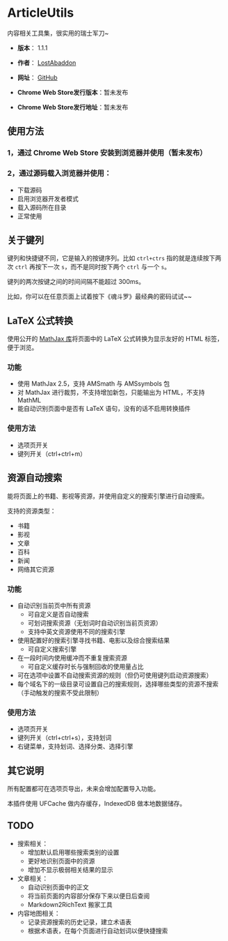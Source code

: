 # ArticleUtils

内容相关工具集，很实用的瑞士军刀~

- **版本**： 1.1.1
- **作者**： [LostAbaddon](mailto:lostabaddon@gmail.com)
- **网址**： [GitHub](https://github.com/LostAbaddon/ArticleUtils)

- **Chrome Web Store发行版本**：暂未发布
- **Chrome Web Store发行地址**：暂未发布

## 使用方法

### 1，通过 Chrome Web Store 安装到浏览器并使用（暂未发布）

### 2，通过源码载入浏览器并使用：

-	下载源码
-	启用浏览器开发者模式
-	载入源码所在目录
-	正常使用

## 关于键列

键列和快捷键不同，它是输入的按键序列。比如 `ctrl+ctrs` 指的就是连续按下两次 `ctrl` 再按下一次 `s`，而不是同时按下两个 `ctrl` 与一个 `s`。

键列的两次按键之间的时间间隔不能超过 300ms。

比如，你可以在任意页面上试着按下《魂斗罗》最经典的密码试试~~

## LaTeX 公式转换

使用公开的 [MathJax 库](https://www.mathjax.org/mathjax-v2-5-now-available/)将页面中的 LaTeX 公式转换为显示友好的 HTML 标签，便于浏览。

### 功能

-	使用 MathJax 2.5，支持 AMSmath 与 AMSsymbols 包
-	对 MathJax 进行裁剪，不支持增加新包，只能输出为 HTML，不支持 MathML
-	能自动识别页面中是否有 LaTeX 语句，没有的话不启用转换插件

### 使用方法

-	选项页开关
-	键列开关（ctrl+ctrl+m）

## 资源自动搜索

能将页面上的书籍、影视等资源，并使用自定义的搜索引擎进行自动搜索。

支持的资源类型：

-	书籍
-	影视
-	文章
-	百科
-	新闻
-	网络其它资源

### 功能

-	自动识别当前页中所有资源
	+	可自定义是否自动搜索
	+	可划词搜索资源（无划词时自动识别当前页资源）
	+	支持中英文资源使用不同的搜索引擎
-	使用配置好的搜索引擎寻找书籍、电影以及综合搜索结果
	+	可自定义搜索引擎
-	在一段时间内使用缓冲而不重复搜索资源
	+	可自定义缓存时长与强制回收的使用量占比
-	可在选项中设置不自动搜索资源的规则（但仍可使用键列启动资源搜索）
-	每个域名下的一级目录可设置自己的搜索规则，选择哪些类型的资源不搜索（手动触发的搜索不受此限制）

### 使用方法

-	选项页开关
-	键列开关（ctrl+ctrl+s），支持划词
-	右键菜单，支持划词、选择分类、选择引擎

## 其它说明

所有配置都可在选项页导出，未来会增加配置导入功能。

本插件使用 UFCache 做内存缓存，IndexedDB 做本地数据储存。

## TODO

-	搜索相关：
	+	增加默认启用哪些搜索类别的设置
	+	更好地识别页面中的资源
	+	增加不显示极弱相关结果的显示
-	文章相关：
	+	自动识别页面中的正文
	+	将当前页面的内容部分保存下来以便日后查阅
	+	Markdown2RichText 搬家工具
-	内容地图相关：
	+	记录资源搜索的历史记录，建立术语表
	+	根据术语表，在每个页面进行自动划词以便快捷搜索